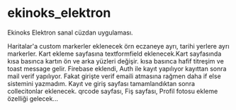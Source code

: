 # ekinoks_elektron

Ekinoks Elektron sanal cüzdan uygulaması.

Haritalar'a custom markerler eklenecek örn eczaneye ayrı, tarihi yerlere ayrı
markerler. Kart ekleme sayfasına textformfield eklenecek.Kart sayfasında kısa basınca kartın ön
ve arka yüzleri değişir. kısa basınca hafif titreşim ve toast message gelir.
Firebase eklendi, Auth ile kayıt yapılıyor kayıttan sonra mail verif yapılıyor. Fakat girişte verif emaili atmasına rağmen daha if else sistemini yazmadım. Kayıt ve giriş sayfası tamamlandıktan sonra collecitonlar eklenecek. qrcode sayfası, Fiş sayfası, Profil fotosu ekleme özelliği gelecek...